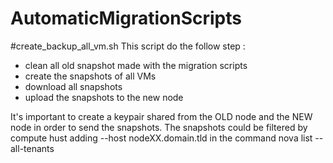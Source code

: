 # AutomaticMigrationScripts

#create_backup_all_vm.sh
This script do the follow step :
- clean all old snapshot made with the migration scripts
- create the snapshots of all VMs
- download all snapshots
- upload the snapshots to the new node

It's important to create a keypair shared from the OLD node and the NEW node in order to send the snapshots.
The snapshots could be filtered by compute hust adding --host nodeXX.domain.tld in the command nova list --all-tenants

